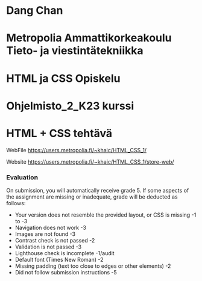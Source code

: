 # Dang Chan
# Metropolia Ammattikorkeakoulu Tieto- ja viestintätekniikka
# HTML ja CSS Opiskelu
# Ohjelmisto_2_K23 kurssi
# HTML + CSS tehtävä

WebFile
https://users.metropolia.fi/~khaic/HTML_CSS_1/

Website
https://users.metropolia.fi/~khaic/HTML_CSS_1/store-web/

### Evaluation
On submission, you will automatically receive grade 5. If some aspects of the assignment are missing or inadequate, grade will be deducted as follows:
* Your version does not resemble the provided layout, or CSS is missing -1 to -3
* Navigation does not work -3
* Images are not found -3
* Contrast check is not passed -2
* Validation is not passed -3
* Lighthouse check is incomplete -1/audit
* Default font (Times New Roman) -2
* Missing padding (text too close to edges or other elements) -2
* Did not follow submission instructions -5


